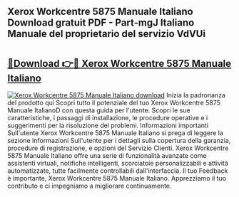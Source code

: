 ## Xerox Workcentre 5875 Manuale Italiano Download gratuit PDF - Part-mgJ Italiano Manuale del proprietario del servizio VdVUi

# <h2><a href="http://df9mrt5.blite.top/?on=Xerox+Workcentre+5875+Manuale+Italiano">🔗Download 👉🔴 Xerox Workcentre 5875 Manuale Italiano</a></h2>

[![Xerox Workcentre 5875 Manuale Italiano download](https://i.imgur.com/lujVjoI.png)](http://df9mrt5.blite.top/?on=Xerox+Workcentre+5875+Manuale+Italiano)
Inizia la padronanza del prodotto qui Scopri tutto il potenziale del tuo Xerox Workcentre 5875 Manuale ItalianoD con questa guida per l'utente. Scopri le sue caratteristiche, i passaggi di installazione, le procedure operative e i suggerimenti per la risoluzione dei problemi. Informazioni importanti Sull'utente Xerox Workcentre 5875 Manuale Italiano si prega di leggere la sezione Informazioni Sull'utente per i dettagli sulla copertura della garanzia, procedure di registrazione, e opzioni del Servizio Clienti. Xerox Workcentre 5875 Manuale Italiano offre una serie di funzionalità avanzate come assistenti virtuali, notifiche intelligenti, scorciatoie personalizzabili e attività automatizzate, tutte facilmente controllabili dall'interfaccia. Il tuo Feedback è importante, Xerox Workcentre 5875 Manuale Italiano. Apprezziamo il tuo contributo e ci impegniamo a migliorare continuamente.
